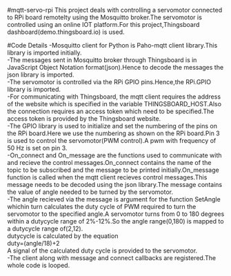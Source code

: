 #mqtt-servo-rpi
This project deals with controlling a servomotor connected to RPi board remotelty using the Mosquitto broker.The servomotor is controlled using an online IOT platform.For this project,Thingsboard dashboard(demo.thingsboard.io) is used.

#Code Details
-Mosquitto client for Python is  Paho-mqtt client library.This library is imported initially.  
-The messages sent in Mosquitto broker through Thingsboard is in JavaScript Object Notation format(json).Hence to decode the messages the json library is imported.  
-The servomotor is controlled via the RPi GPIO pins.Hence,the RPi.GPIO library is imported.  
-For communicating with Thingsboard, the  mqtt client requires the address of the website which is specified in the variable THINGSBOARD_HOST.Also the connection requires an access token which need to be specified.The access token is provided by the Thingsboard website.  
-The GPIO library is used to initialize and set the numbering of the pins on the RPi board.Here we use the numbering as shown on the RPi board.Pin 3 is used to control the servomotor(PWM control).A pwm with frequency of 50 Hz is set on pin 3.  
-On_connect and On_message are the functions used to communicate with and recieve the control messages.On_connect contains the name of the topic to be subscribed and the message to be printed initially.On_message function is called when the mqtt client recieves control messages.This message needs to be decoded using the json library.The message contains the value of angle needed to be turned by the servomotor.  
-The angle recieved via the message is argument for the function SetAngle whichin turn calculates the duty cycle of PWM required to turn the servomotor to the specified angle.A servomotor turns from 0 to 180 degrees within a dutycycle range of 2%-12%.So the angle range(0,180) is mapped to a dutycycle range of(2,12).  
 dutycycle is calculated by the equation  
		duty=(angle/18)+2  
A signal of the calculated duty cycle is provided to the servomotor.  
-The client along with message and connect callbacks are registered.The whole code is looped.  
		
 
